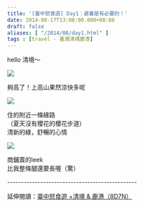 ```yaml
---
title: '[臺中怒食遊] Day1：避暑是有必要的！'
date: 2014-08-17T13:00:00.000+08:00
draft: false
aliases: [ "/2014/08/day1.html" ]
tags : [travel - 臺灣清境鹿港]
---
```


hello 清境～  

![](/images/taichung1b.jpg)

夠高了！上高山果然涼快多呢  

![](/images/taichung1b1.jpg)

住的附近一條綠路  
（夏天沒有櫻花的櫻花步道）  
清新的綠，舒暢的心情  

![](/images/taichung1b2.jpg)

商鋪賣的leek  
比我整條腿還要長喔（驚）  
  
\-----------------------------------------------  
  
延伸閱讀：[臺中怒食遊 +清境 & 鹿港（8D7N）](https://hidie.net/taichung8d7n/)
